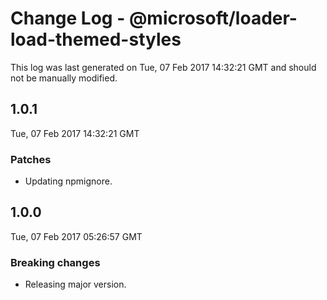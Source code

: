 # Change Log - @microsoft/loader-load-themed-styles

This log was last generated on Tue, 07 Feb 2017 14:32:21 GMT and should not be manually modified.

## 1.0.1
Tue, 07 Feb 2017 14:32:21 GMT

### Patches

- Updating npmignore.

## 1.0.0
Tue, 07 Feb 2017 05:26:57 GMT

### Breaking changes

- Releasing major version.

